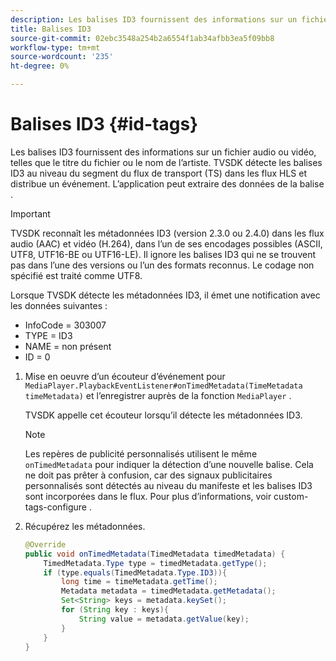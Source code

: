 ```yaml
---
description: Les balises ID3 fournissent des informations sur un fichier audio ou vidéo, telles que le titre du fichier ou le nom de l’artiste. TVSDK détecte les balises ID3 au niveau du segment du flux de transport (TS) dans les flux HLS et distribue un événement. L’application peut extraire des données de la balise .
title: Balises ID3
source-git-commit: 02ebc3548a254b2a6554f1ab34afbb3ea5f09bb8
workflow-type: tm+mt
source-wordcount: '235'
ht-degree: 0%

---
```


# Balises ID3 {#id-tags}

Les balises ID3 fournissent des informations sur un fichier audio ou vidéo, telles que le titre du fichier ou le nom de l’artiste. TVSDK détecte les balises ID3 au niveau du segment du flux de transport (TS) dans les flux HLS et distribue un événement. L’application peut extraire des données de la balise .

>[!IMPORTANT]
>
>TVSDK reconnaît les métadonnées ID3 (version 2.3.0 ou 2.4.0) dans les flux audio (AAC) et vidéo (H.264), dans l’un de ses encodages possibles (ASCII, UTF8, UTF16-BE ou UTF16-LE). Il ignore les balises ID3 qui ne se trouvent pas dans l’une des versions ou l’un des formats reconnus. Le codage non spécifié est traité comme UTF8.

Lorsque TVSDK détecte les métadonnées ID3, il émet une notification avec les données suivantes :

* InfoCode = 303007
* TYPE = ID3
* NAME = non présent
* ID = 0

1. Mise en oeuvre d’un écouteur d’événement pour `MediaPlayer.PlaybackEventListener#onTimedMetadata(TimeMetadata timeMetadata)` et l’enregistrer auprès de la fonction `MediaPlayer` .

   TVSDK appelle cet écouteur lorsqu’il détecte les métadonnées ID3.

   >[!NOTE]
   >
   >Les repères de publicité personnalisés utilisent le même `onTimedMetadata` pour indiquer la détection d’une nouvelle balise. Cela ne doit pas prêter à confusion, car des signaux publicitaires personnalisés sont détectés au niveau du manifeste et les balises ID3 sont incorporées dans le flux. Pour plus d’informations, voir custom-tags-configure .

1. Récupérez les métadonnées.

   ```java
   @Override 
   public void onTimedMetadata(TimedMetadata timedMetadata) { 
       TimedMetadata.Type type = timedMetadata.getType(); 
       if (type.equals(TimedMetadata.Type.ID3)){ 
           long time = timeMetadata.getTime(); 
           Metadata metadata = timedMetadata.getMetadata(); 
           Set<String> keys = metadata.keySet(); 
           for (String key : keys){ 
               String value = metadata.getValue(key); 
           } 
       } 
   }
   ```

